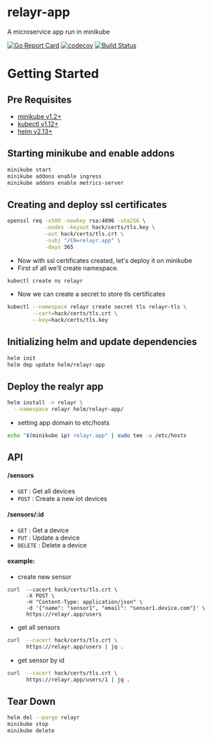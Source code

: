 # relayr-app
A microservice app run in minikube

[![Go Report Card](https://goreportcard.com/badge/github.com/andrleite/relayr-app)](https://goreportcard.com/report/github.com/andrleite/relayr-app)
[![codecov](https://codecov.io/gh/andrleite/relayr-app/branch/master/graph/badge.svg)](https://codecov.io/gh/andrleite/relayr-app)
[![Build Status](https://travis-ci.org/andrleite/relayr-app.svg?branch=master)](https://travis-ci.org/andrleite/relayr-app)

# Getting Started
## Pre Requisites
- [minikube v1.2+](https://kubernetes.io/docs/tasks/tools/install-minikube/)
- [kubectl v1.12+](https://kubernetes.io/docs/tasks/tools/install-kubectl/)
- [helm v2.13+](https://helm.sh/docs/using_helm/#installing-helm)

## Starting minikube and enable addons
```bash
minikube start
minikube addons enable ingress
minikube addons enable metrics-server
```
## Creating and deploy ssl certificates
```bash
openssl req -x509 -newkey rsa:4096 -sha256 \
            -nodes -keyout hack/certs/tls.key \
            -out hack/certs/tls.crt \
            -subj "/CN=relayr.app" \
            -days 365
```
- Now with ssl certificates created, let's deploy it on minikube
- First of all we'll create namespace.
```bash
kubectl create ns relayr
```
- Now we can create a secret to store tls certificates
```bash
kubectl --namespace relayr create secret tls relayr-tls \
        --cert=hack/certs/tls.crt \
        --key=hack/certs/tls.key
```
## Initializing helm and update dependencies
```bash
helm init
helm dep update helm/relayr-app
```
## Deploy the realyr app
```bash
helm install -n relayr \
  --namespace relayr helm/relayr-app/
```
- setting app domain to etc/hosts
```bash
echo "$(minikube ip) relayr.app" | sudo tee -a /etc/hosts
```
## API
#### /sensors
* `GET` : Get all devices
* `POST` : Create a new iot devices

#### /sensors/:id
* `GET` : Get a device
* `PUT` : Update a device
* `DELETE` : Delete a device

#### example:

- create new sensor
```
curl  --cacert hack/certs/tls.crt \
      -X POST \
      -H "Content-Type: application/json" \
      -d '{"name": "sensor1", "email": "sensor1.device.com"}' \
      https://relayr.app/users
```
- get all sensors
```bash
curl  --cacert hack/certs/tls.crt \
      https://relayr.app/users | jq .
```
- get sensor by id
```bash
curl  --cacert hack/certs/tls.crt \
      https://relayr.app/users/1 | jq .
```
## Tear Down
```bash
helm del --purge relayr
minikube stop
minikube delete
```